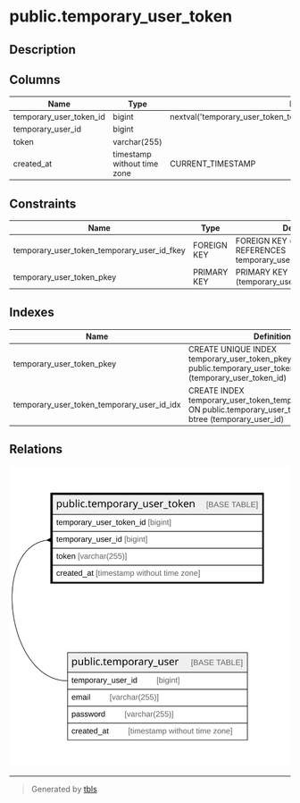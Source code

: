 # public.temporary_user_token

## Description

## Columns

| Name                    | Type                        | Default                                                               | Nullable | Children | Parents                                           | Comment |
| ----------------------- | --------------------------- | --------------------------------------------------------------------- | -------- | -------- | ------------------------------------------------- | ------- |
| temporary_user_token_id | bigint                      | nextval('temporary_user_token_temporary_user_token_id_seq'::regclass) | false    |          |                                                   |         |
| temporary_user_id       | bigint                      |                                                                       | false    |          | [public.temporary_user](public.temporary_user.md) |         |
| token                   | varchar(255)                |                                                                       | false    |          |                                                   |         |
| created_at              | timestamp without time zone | CURRENT_TIMESTAMP                                                     | false    |          |                                                   |         |

## Constraints

| Name                                        | Type        | Definition                                                                   |
| ------------------------------------------- | ----------- | ---------------------------------------------------------------------------- |
| temporary_user_token_temporary_user_id_fkey | FOREIGN KEY | FOREIGN KEY (temporary_user_id) REFERENCES temporary_user(temporary_user_id) |
| temporary_user_token_pkey                   | PRIMARY KEY | PRIMARY KEY (temporary_user_token_id)                                        |

## Indexes

| Name                                       | Definition                                                                                                             |
| ------------------------------------------ | ---------------------------------------------------------------------------------------------------------------------- |
| temporary_user_token_pkey                  | CREATE UNIQUE INDEX temporary_user_token_pkey ON public.temporary_user_token USING btree (temporary_user_token_id)     |
| temporary_user_token_temporary_user_id_idx | CREATE INDEX temporary_user_token_temporary_user_id_idx ON public.temporary_user_token USING btree (temporary_user_id) |

## Relations

![er](public.temporary_user_token.svg)

---

> Generated by [tbls](https://github.com/k1LoW/tbls)
